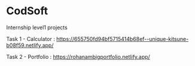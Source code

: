 # CodSoft
Internship level1 projects

Task 1 - 
Calculator : https://655750fd94bf5715414b68ef--unique-kitsune-b08f59.netlify.app/


Task 2 -
Portfolio : https://rohanambigportfolio.netlify.app/
